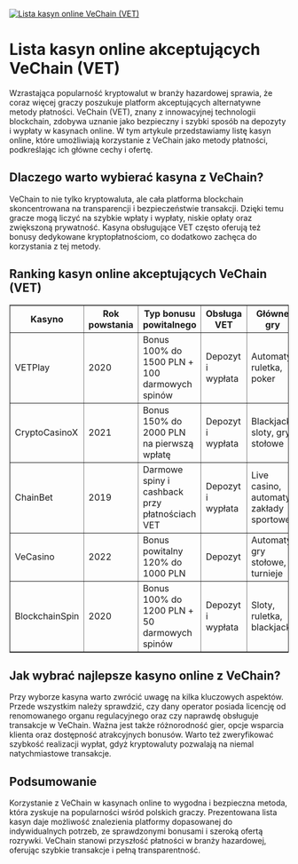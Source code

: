 [![Lista kasyn online VeChain (VET)](https://123-caf.pages.dev/gitsignup.png)](https://vrmoo.ru/Bt82HjjY)

<h1>Lista kasyn online akceptujących VeChain (VET)</h1> <p>Wzrastająca popularność kryptowalut w branży hazardowej sprawia, że coraz więcej graczy poszukuje platform akceptujących alternatywne metody płatności. VeChain (VET), znany z innowacyjnej technologii blockchain, zdobywa uznanie jako bezpieczny i szybki sposób na depozyty i wypłaty w kasynach online. W tym artykule przedstawiamy listę kasyn online, które umożliwiają korzystanie z VeChain jako metody płatności, podkreślając ich główne cechy i ofertę.</p>  <h2>Dlaczego warto wybierać kasyna z VeChain?</h2> <p>VeChain to nie tylko kryptowaluta, ale cała platforma blockchain skoncentrowana na transparencji i bezpieczeństwie transakcji. Dzięki temu gracze mogą liczyć na szybkie wpłaty i wypłaty, niskie opłaty oraz zwiększoną prywatność. Kasyna obsługujące VET często oferują też bonusy dedykowane kryptopłatnościom, co dodatkowo zachęca do korzystania z tej metody.</p>  <h2>Ranking kasyn online akceptujących VeChain (VET)</h2> <table border="1" cellpadding="8" cellspacing="0" style="border-collapse: collapse; width: 100%;">   <thead>     <tr>       <th>Kasyno</th>       <th>Rok powstania</th>       <th>Typ bonusu powitalnego</th>       <th>Obsługa VET</th>       <th>Główne gry</th>     </tr>   </thead>   <tbody>     <tr>       <td>VETPlay</td>       <td>2020</td>       <td>Bonus 100% do 1500 PLN + 100 darmowych spinów</td>       <td>Depozyt i wypłata</td>       <td>Automaty, ruletka, poker</td>     </tr>     <tr>       <td>CryptoCasinoX</td>       <td>2021</td>       <td>Bonus 150% do 2000 PLN na pierwszą wpłatę</td>       <td>Depozyt i wypłata</td>       <td>Blackjack, sloty, gry stołowe</td>     </tr>     <tr>       <td>ChainBet</td>       <td>2019</td>       <td>Darmowe spiny i cashback przy płatnościach VET</td>       <td>Depozyt i wypłata</td>       <td>Live casino, automaty, zakłady sportowe</td>     </tr>     <tr>       <td>VeCasino</td>       <td>2022</td>       <td>Bonus powitalny 120% do 1000 PLN</td>       <td>Depozyt</td>       <td>Automaty, gry stołowe, turnieje</td>     </tr>     <tr>       <td>BlockchainSpin</td>       <td>2020</td>       <td>Bonus 100% do 1200 PLN + 50 darmowych spinów</td>       <td>Depozyt i wypłata</td>       <td>Sloty, ruletka, blackjack</td>     </tr>   </tbody> </table>  <h2>Jak wybrać najlepsze kasyno online z VeChain?</h2> <p>Przy wyborze kasyna warto zwrócić uwagę na kilka kluczowych aspektów. Przede wszystkim należy sprawdzić, czy dany operator posiada licencję od renomowanego organu regulacyjnego oraz czy naprawdę obsługuje transakcje w VeChain. Ważna jest także różnorodność gier, opcje wsparcia klienta oraz dostępność atrakcyjnych bonusów. Warto też zweryfikować szybkość realizacji wypłat, gdyż kryptowaluty pozwalają na niemal natychmiastowe transakcje.</p>  <h2>Podsumowanie</h2> <p>Korzystanie z VeChain w kasynach online to wygodna i bezpieczna metoda, która zyskuje na popularności wśród polskich graczy. Prezentowana lista kasyn daje możliwość znalezienia platformy dopasowanej do indywidualnych potrzeb, ze sprawdzonymi bonusami i szeroką ofertą rozrywki. VeChain stanowi przyszłość płatności w branży hazardowej, oferując szybkie transakcje i pełną transparentność.</p>